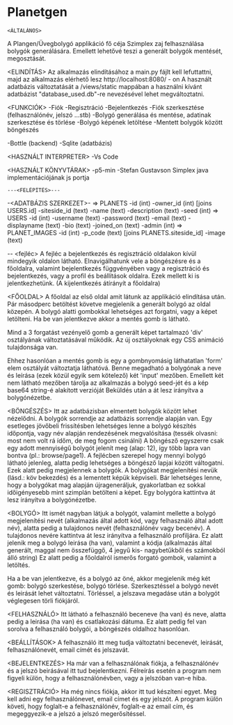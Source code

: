 # Planetgen


    <ÁLTALÁNOS>
A Plangen/Üvegbolygó applikáció fő céja Szimplex zaj felhasználása bolygók generálására.
Emellett lehetővé teszi a generált bolygók mentését, megosztását.

<ELINDÍTÁS>
Az alkalmazás elindításához a main.py fájlt kell lefuttattni, majd az alkalmazás elérhető lesz http://localhost:8080/ - on
A használt adatbázis változtatását a /views/static mappában a használni kívánt adatbázist "database_used.db"-re nevezésével lehet megváltoztatni.

<FUNKCIÓK>
-Fiók
    -Regisztráció
    -Bejelentkezés
    -Fiók szerkesztése (felhasználónév, jelszó ...stb)
-Bolygó generálása és mentése, adatinak szerkesztése és törlése
-Bolygó képének letöltése
-Mentett bolygók között böngészés

<TECHNIKAI>
-Bottle (backend)
-Sqlite (adatbázis)

<HASZNÁLT INTERPRETER>
-Vs Code

<HASZNÁLT KÖNYVTÁRAK>
-p5-min
-Stefan Gustavson Simplex java implementációjának js portja



    ---<FELÉPÍTÉS>---
-<ADATBÁZIS SZERKEZET>-
=> PLANETS
    -id (int)
    -owner_id (int) [joins USERS.id]
    -siteside_id (text)
    -name (text)
    -description (text)
    -seed (int)
=> USERS
    -id (int)
    -username (text)
    -password (text)
    -email (text)
    -displayname (text)
    -bio (text)
    -joined_on (text)
    -admin (int)
=> PLANET_IMAGES
    -id (int)
    -p_code (text) [joins PLANETS.siteside_id]
    -image (text)


-<OLDALAK>-
<fejléc>
A fejléc a bejelentkezés és regisztráció oldalakon kívül mindegyik oldalon látható. 
Elnavigálhatunk vele a böngészésre és a főoldalra, valamint bejelentkezés függvényében vagy a regisztráció és bejelentkezés, 
vagy a profil és beállítások oldalra. Ezek mellett ki is jelentkezhetünk. (A kijelentkezés átírányít a főoldalra)


<FŐOLDAL>
A főoldal az első oldal amit látunk az applikáció elindítása után.
Pár másodperc betöltést követve megjelenik a generált bolygó az oldal közepén.
A bolygó alatti gombokkal lehetséges azt forgatni, vagy a képet letölteni.
Ha be van jelentkezve akkor a mentés gomb is látható.

Mind a 3 forgatást vezényelő gomb a generált képet tartalmazó 'div' osztályának változtatásával működik. 
Az új osztályoknak egy CSS animáció tulajdonsága van.

Ehhez hasonlóan a mentés gomb is egy a gombnyomásig láthatatlan 'form' elem osztályát változtatja láthatóvá.
Benne megadható a bolygónak a neve és leírása (ezek közül egyik sem kötelező) két 'input' mezőben.
Emellett két nem látható mezőben tárolja az alkalmazás a bolygó seed-jét és a kép base64 string-é alakított verzióját
Beküldés után a át lesz irányítva a bolygónézetbe.


<BÖNGÉSZÉS>
Itt az adatbázisban elmentett bolygók között lehet nézelődni. A bolygók sorrendje az adatbázis sorrendje alapján van. 
Egy esetleges jövőbeli frissítésben lehetséges lenne a bolygó készítés időpontja, vagy név alapján rendezésének megvalósítása (tessék olvasni: most nem volt rá ídőm, de meg fogom csinálni)
A böngésző egyszerre csak egy adott mennyiségű bolygót jelenít meg (alap: 12), így több lapra van bontva (pl.: browse/page1).
A fejlécben szerepel hogy mennyi bolygó látható jelenleg, alatta pedig lehetséges a böngésző lapjai között váltogatni.
Ezek alatt pedig megjelennek a bolygók. A bolygókat megjelenítési nevük (lásd.: köv bekezdés) és a lementett képük képviseli.
Bár lehetséges lenne, hogy a bolygókat mag alapján újrageneráljuk, gyakorlatban ez sokkal időigényesebb mint szimplán betölteni a képet.
Egy bolygóra kattintva át lesz irányítva a bolygónézetbe.


<BOLYGÓ>
Itt ismét nagyban látjuk a bolygót, valamint mellette a bolygó megjelenítési nevét (alkalmazás által adott kód, vagy felhasználó által adott név),
alatta pedig a tulajdonos nevét (felhasználónév vagy becenév). A tulajdonos nevére kattintva át lesz irányítva a felhasználó profiljára.
Ez alatt jelenik meg a bolygó leirása (ha van), valamint a kódja (alkalmazás által generált, maggal nem összefüggő, 4 jegyű kis- nagybetűkből és számokból álló string)
Ez alatt pedig a főoldalról ismerős forgató gombok, valamint a letöltés.

Ha a be van jelentkezve, és a bolygó az öné, akkor megjelenik még két gomb: bolygó szerkestése, bolygó törlése.
Szerkesztéssel a bolygó nevét és leirását lehet változtatni.
Törléssel, a jelszava megadáse után a bolygót véglegesen törli fiókjáról.


<FELHASZNÁLÓ>
Itt látható a felhasználó beceneve (ha van) és neve, alatta pedig a leirása (ha van) és csatlakozási dátuma.
Ez alatt pedig fel van sorolva a felhasználó bolygói, a böngészés oldalhoz hasonlóan.


<BEÁLLÍTÁSOK>
A felhasználó itt meg tudja változtatni becenevét, leirását, felhasználónevét, email címét és jelszavát.



<BEJELENTKEZÉS>
Ha már van a felhasználónak fiókja, a felhasználónév és a jelszó beirásával itt tud bejelentkezni.
Félreírás esetén a program nem figyeli külön, hogy a felhasználónévben, vagy a jelszóban van-e hiba.


<REGISZTRÁCIÓ>
Ha még nincs fiókja, akkor itt tud készíteni egyet.
Meg kell adni egy felhasználónevet, email címet és egy jelszót.
A program külön követi, hogy foglalt-e a felhasználónév, foglalt-e az email cím, és megeggyezik-e a jelszó a jelszó megerősítéssel.
